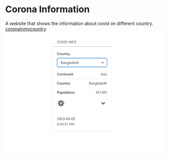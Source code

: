 # Corona Information

A website that shows the information about covid on different country.
[coronainmycountry](https://coronainmycountry.web.app)
![covidinfo](./coronainmycountry.png "COVID INFO")
